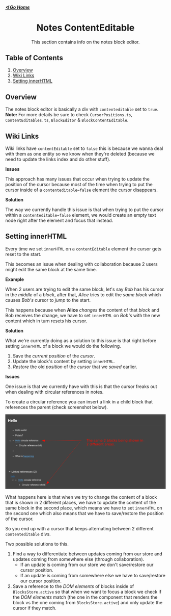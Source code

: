 ##### [ᐊ Go Home](./NOTES.md#table-of-contents)

<div align="center">

# Notes ContentEditable

This section contains info on the notes block editor.

</div>

## Table of Contents
1. [Overview](#overview)
2. [Wiki Links](#wiki-links)
3. [Setting innerHTML](#setting-innerhtml)

## Overview

The notes block editor is basically a div with `contenteditable` set to `true`.
**Note:** For more details be sure to check `CursorPositions.ts`, `ContentEditables.ts`, `BlockEditor` & `BlockContentEditable`.

## Wiki Links

Wiki links have `contentEditable` set to `false` this is because we wanna deal with them as one entity so we know when they're deleted (because we need to update the links index and do other stuff).

**Issues**

This approach has many issues that occur when trying to update the position of the cursor because most of the time when trying to put the cursor inside of a `contenteditable=false` element the cursor disappears.

**Solution**

The way we currently handle this issue is that when trying to put the cursor within a `contenteditable=false`
element, we would create an empty text node right after the element and focus that instead.


## Setting innerHTML
Every time we set `innerHTML` on a `contentEditable` element the cursor gets reset to the start.

This becomes an issue when dealing with collaboration because 2 users might edit the same block at the same time.

**Example**

When 2 users are trying to edit the same block, let's say *Bob* has his cursor in the *middle* of a *block*, after that, *Alice* tries to edit the *same block* which causes *Bob's* cursor to *jump* to the start.

This happens because when **Alice** *changes* the content of that *block* and Bob receives the change, we have to set `innerHTML` on *Bob's* with the new content which in turn resets his cursor.


**Solution**

What we're currently doing as a solution to this issue is that right before setting `innerHTML` of a block we would do the following.
1. Save the *current position* of the *cursor*.
2. Update the block's content by setting `innerHTML`.
3. *Restore* the old *position* of the *cursor* that we *saved* earlier.

**Issues**

One issue is that we currently have with this is that the cursor freaks out when dealing with circular references in notes.

To create a circular reference you can insert a link in a child block that references the parent (check screenshot below).

![](./assets/notes-circular-reference.png)

What happens here is that when we try to change the content of a block that is shown in 2 different places,
we have to update the content of the same block in the second place, which means we have to set `innerHTML` on the second one which also means that we have to save/restore the position of the cursor.

So you end up with a cursor that keeps alternating between 2 different `contenteditable` divs.

Two possible solutions to this.
1. Find a way to differentiate between updates coming from our store and updates coming from somewhere else (through collaboration).
    - If an update is coming from our store we don't save/restore our cursor position.
    - If an update is coming from somewhere else we have to save/restore our cursor position.
2. Save a reference to the *DOM elements* of blocks inside of `BlocksStore.active` so that when we want to focus a block we check if the *DOM elements* match (the one in the component that renders the block vs the one coming from `BlocksStore.active`) and only update the cursor if they match.
